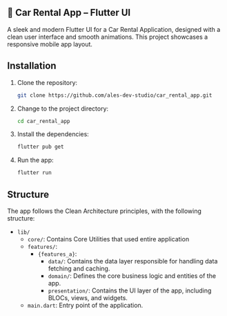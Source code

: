 ## 🚗 Car Rental App – Flutter UI

A sleek and modern Flutter UI for a Car Rental Application, designed with a clean user interface and smooth animations.
This project showcases a responsive mobile app layout.

## Installation

1. Clone the repository:

   ```bash
   git clone https://github.com/ales-dev-studio/car_rental_app.git
   ```

2. Change to the project directory:

   ```bash
   cd car_rental_app
   ```

3. Install the dependencies:

   ```bash
   flutter pub get
   ```

4. Run the app:

   ```bash
   flutter run
   ```

## Structure

The app follows the Clean Architecture principles, with the following structure:

- `lib/`
    - `core/`: Contains Core Utilities that used entire application
    - `features/`:
        - `{features_a}`:
            - `data/`: Contains the data layer responsible for handling data fetching and caching.
            - `domain/`: Defines the core business logic and entities of the app.
            - `presentation/`: Contains the UI layer of the app, including BLOCs, views, and widgets.
    - `main.dart`: Entry point of the application.
